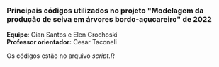 ### Principais códigos utilizados no projeto "Modelagem da produção de seiva em árvores bordo-açucareiro" de 2022

**Equipe**: Gian Santos e Elen Grochoski  
**Professor orientador:** Cesar Taconeli

Os códigos estão no arquivo _script.R_

